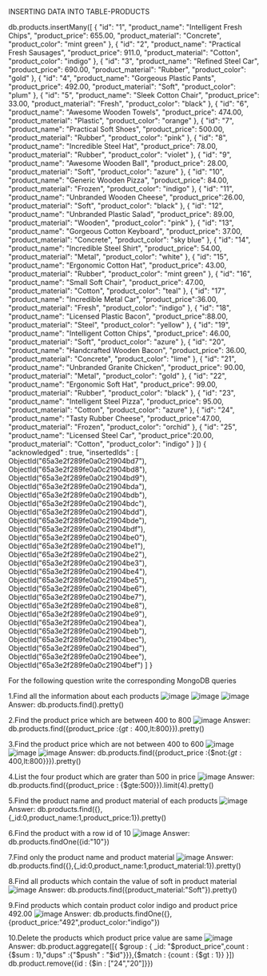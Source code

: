 INSERTING DATA INTO TABLE-PRODUCTS

db.products.insertMany([
         {
             "id": "1",
             "product_name": "Intelligent Fresh Chips",
             "product_price": 655.00,
             "product_material": "Concrete",
             "product_color": "mint green"
         },
         {
             "id": "2",
             "product_name": "Practical Fresh Sausages",
             "product_price": 911.0,
             "product_material": "Cotton",
             "product_color": "indigo"
         },
         {
             "id": "3",
             "product_name": "Refined Steel Car",
             "product_price": 690.00,
             "product_material": "Rubber",
             "product_color": "gold"
         },
         {
             "id": "4",
             "product_name": "Gorgeous Plastic Pants",
             "product_price": 492.00,
             "product_material": "Soft",
             "product_color": "plum"
         },
         {
             "id": "5",
             "product_name": "Sleek Cotton Chair",
             "product_price": 33.00,
             "product_material": "Fresh",
             "product_color": "black"
         },
         {
             "id": "6",
             "product_name": "Awesome Wooden Towels",
             "product_price": 474.00,
             "product_material": "Plastic",
             "product_color": "orange"
         },
         {
             "id": "7",
             "product_name": "Practical Soft Shoes",
             "product_price": 500.00,
             "product_material": "Rubber",
             "product_color": "pink"
         },
         {
             "id": "8",
             "product_name": "Incredible Steel Hat",
             "product_price": 78.00,
             "product_material": "Rubber",
             "product_color": "violet"
         },
         {
             "id": "9",
             "product_name": "Awesome Wooden Ball",
             "product_price": 28.00,
             "product_material": "Soft",
             "product_color": "azure"
         },
         {
             "id": "10",
             "product_name": "Generic Wooden Pizza",
             "product_price": 84.00,
             "product_material": "Frozen",
             "product_color": "indigo"
         },
         {
             "id": "11",
             "product_name": "Unbranded Wooden Cheese",
             "product_price":26.00,
             "product_material": "Soft",
             "product_color": "black"
         },
         {
             "id": "12",
             "product_name": "Unbranded Plastic Salad",
             "product_price": 89.00,
             "product_material": "Wooden",
             "product_color": "pink"
         },
         {
             "id": "13",
             "product_name": "Gorgeous Cotton Keyboard",
             "product_price": 37.00,
             "product_material": "Concrete",
             "product_color": "sky blue"
         },
         {
             "id": "14",
             "product_name": "Incredible Steel Shirt",
             "product_price": 54.00,
             "product_material": "Metal",
             "product_color": "white"
         },
         {
             "id": "15",
             "product_name": "Ergonomic Cotton Hat",
             "product_price": 43.00,
             "product_material": "Rubber",
             "product_color": "mint green"
         },
         {
             "id": "16",
             "product_name": "Small Soft Chair",
             "product_price": 47.00,
             "product_material": "Cotton",
             "product_color": "teal"
         },
         {
             "id": "17",
             "product_name": "Incredible Metal Car",
             "product_price":36.00,
             "product_material": "Fresh",
             "product_color": "indigo"
         },
         {
             "id": "18",
             "product_name": "Licensed Plastic Bacon",
             "product_price":88.00,
             "product_material": "Steel",
             "product_color": "yellow"
         },
         {
             "id": "19",
             "product_name": "Intelligent Cotton Chips",
             "product_price": 46.00,
             "product_material": "Soft",
             "product_color": "azure"
         },
         {
             "id": "20",
             "product_name": "Handcrafted Wooden Bacon",
             "product_price": 36.00,
             "product_material": "Concrete",
             "product_color": "lime"
         },
         {
             "id": "21",
             "product_name": "Unbranded Granite Chicken",
             "product_price": 90.00,
             "product_material": "Metal",
             "product_color": "gold"
         },
         {
             "id": "22",
             "product_name": "Ergonomic Soft Hat",
             "product_price": 99.00,
             "product_material": "Rubber",
             "product_color": "black"
         },
         {
             "id": "23",
             "product_name": "Intelligent Steel Pizza",
             "product_price": 95.00,
             "product_material": "Cotton",
             "product_color": "azure"
         },
         {
             "id": "24",
             "product_name": "Tasty Rubber Cheese",
             "product_price":47.00,
             "product_material": "Frozen",
             "product_color": "orchid"
         },
         {
             "id": "25",
             "product_name": "Licensed Steel Car",
             "product_price":20.00,
             "product_material": "Cotton",
             "product_color": "indigo"
         }
     ])
    {
            "acknowledged" : true,
            "insertedIds" : [
                    ObjectId("65a3e2f289fe0a0c21904bd7"),
                    ObjectId("65a3e2f289fe0a0c21904bd8"),
                    ObjectId("65a3e2f289fe0a0c21904bd9"),
                    ObjectId("65a3e2f289fe0a0c21904bda"),
                    ObjectId("65a3e2f289fe0a0c21904bdb"),
                    ObjectId("65a3e2f289fe0a0c21904bdc"),
                    ObjectId("65a3e2f289fe0a0c21904bdd"),
                    ObjectId("65a3e2f289fe0a0c21904bde"),
                    ObjectId("65a3e2f289fe0a0c21904bdf"),
                    ObjectId("65a3e2f289fe0a0c21904be0"),
                    ObjectId("65a3e2f289fe0a0c21904be1"),
                    ObjectId("65a3e2f289fe0a0c21904be2"),
                    ObjectId("65a3e2f289fe0a0c21904be3"),
                    ObjectId("65a3e2f289fe0a0c21904be4"),
                    ObjectId("65a3e2f289fe0a0c21904be5"),
                    ObjectId("65a3e2f289fe0a0c21904be6"),
                    ObjectId("65a3e2f289fe0a0c21904be7"),
                    ObjectId("65a3e2f289fe0a0c21904be8"),
                    ObjectId("65a3e2f289fe0a0c21904be9"),
                    ObjectId("65a3e2f289fe0a0c21904bea"),
                    ObjectId("65a3e2f289fe0a0c21904beb"),
                    ObjectId("65a3e2f289fe0a0c21904bec"),
                    ObjectId("65a3e2f289fe0a0c21904bed"),
                    ObjectId("65a3e2f289fe0a0c21904bee"),
                    ObjectId("65a3e2f289fe0a0c21904bef")
            ]
    }


For the following question write the corresponding MongoDB queries

1.Find all the information about each products
![image](https://github.com/NamagiriLakshmiMVL/Mongo-Find/assets/144921147/aa2a3659-b8f5-422b-80ea-dca0084eb3a3)
![image](https://github.com/NamagiriLakshmiMVL/Mongo-Find/assets/144921147/9d909479-5b54-4e54-ba4c-a132c596bcfa)
![image](https://github.com/NamagiriLakshmiMVL/Mongo-Find/assets/144921147/10d055ee-5008-4ca9-9092-8f093f2a8d41)
Answer: db.products.find().pretty()


2.Find the product price which are between 400 to 800
![image](https://github.com/NamagiriLakshmiMVL/Mongo-Find/assets/144921147/c05ecfd0-b15f-4223-931c-8f6d65a2c002)
Answer: db.products.find({product_price :{$gt:400,$lt:800}}).pretty()

3.Find the product price which are not between 400 to 600
![image](https://github.com/NamagiriLakshmiMVL/Mongo-Find/assets/144921147/88676f71-a2dd-4311-8c32-56afe6900a94)
![image](https://github.com/NamagiriLakshmiMVL/Mongo-Find/assets/144921147/1c0b4559-67a1-4855-896e-9cbb8cc6601e)
![image](https://github.com/NamagiriLakshmiMVL/Mongo-Find/assets/144921147/e688f82f-7cb5-4ead-a32f-5a0ea04d9aa3)
Answer: db.products.find({product_price :{$not:{$gt:400,$lt:800}}}).pretty()

4.List the four product which are grater than 500 in price 
![image](https://github.com/NamagiriLakshmiMVL/Mongo-Find/assets/144921147/657e57a6-409f-44db-92a6-10887306fbfb)
Answer: db.products.find({product_price : {$gte:500}}).limit(4).pretty()


5.Find the product name and product material of each products
![image](https://github.com/NamagiriLakshmiMVL/Mongo-Find/assets/144921147/3455fd4d-19c4-4557-91a3-090e26732d12)
Answer:  db.products.find({},{_id:0,product_name:1,product_price:1}).pretty()


6.Find the product with a row id of 10
![image](https://github.com/NamagiriLakshmiMVL/Mongo-Find/assets/144921147/ef815f83-1235-4231-b137-6dd1be2e6e55)
Answer: db.products.findOne({id:"10"})


7.Find only the product name and product material
![image](https://github.com/NamagiriLakshmiMVL/Mongo-Find/assets/144921147/e941a7ac-b114-483b-8db6-aa72e1fcc327)
Answer: db.products.find({},{_id:0,product_name:1,product_material:1}).pretty()


8.Find all products which contain the value of soft in product material 
![image](https://github.com/NamagiriLakshmiMVL/Mongo-Find/assets/144921147/d66d8f45-564d-409b-b2ba-a67b1aec7981)
Answer:  db.products.find({product_material:"Soft"}).pretty()


9.Find products which contain product color indigo  and product price 492.00
![image](https://github.com/NamagiriLakshmiMVL/Mongo-Find/assets/144921147/6cada699-e775-4e72-9762-40f81f86d3bd)
              Answer: db.products.findOne({},{product_price:"492",product_color:"indigo"})


10.Delete the products which product price value are same
![image](https://github.com/NamagiriLakshmiMVL/Mongo-Find/assets/144921147/b0681a53-cc38-4a51-8d0d-c704fb0decdb)
Answer: db.product.aggregate([{ $group : { _id: "$product_price",count : {$sum : 1},"dups" :{"$push" : "$id"}}},{$match : {count : {$gt : 1}} }])
        db.product.remove({id : {$in : ["24","20"]}})







